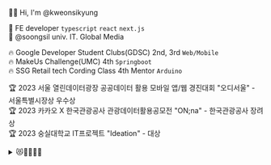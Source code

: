 👋🏻 Hi, I'm @kweonsikyung </br>
 
🌱 FE developer `typescript` `react`  `next.js`  </br>
🏫 @soongsil univ. IT. Global Media</br>

🔥 Google Developer Student Clubs(GDSC) 2nd, 3rd `Web/Mobile` </br>
🔥 MakeUs Challenge(UMC) 4th `Springboot`</br>
🔥 SSG Retail tech Cording Class 4th Mentor `Arduino`</br >

🏆 2023 서울 열린데이터광장 공공데이터 활용 모바일 앱/웹 경진대회 "오디서울" - 서울특별시장상 우수상</br> 
🏆 2023 카카오 X 한국관광공사 관광데이터활용공모전 "ON;na" - 한국관광공사 장려상  </br>
🏆 2023 숭실대학교 IT프로젝트 "Ideation" - 대상  </br>
   <details>
   <summary>😻🐣🌈🌱🍭</summary>
    
   |date|summary|stack|link|
   |-|---|-----|-|
   |2023.05.-|숭실대학교 학생을 위한 커뮤니티 '다잇슈'|Front-end `next.js` `storybook`|[🔗](https://github.com/DaITssu/daitssu-client)
   |2023.06.-|약속시간 조율을 위한 모바일 친화적 웹 서비스|Front-end `next.js` `storybook` `monorepo`|[🔗](https://wow.itjustbong.me)
   |2023.06.-|협업툴 - 생각을 움직이게 하다, 아이디에이션|Designer `Figma` `Adobe XD`|-|
   |2023.05.-|관광지 및 커뮤니티 제공 여행 컨텐츠 추천 플랫폼|Front-end `next.js`|[🔗](https://github.com/KakaoONna)
   |2023.06.-2023.07.|서울시 생태문화길 추천 및 커뮤니티 서비스|Front-end `next.js`|[🔗](https://github.com/kweonsikyung/ode-seoul-frontend)
   |2022.11.-2023.04.|코딩 교육 플랫폼 랜딩 인터렉티브 웹 페이지 |Front-end `react.js`|[🔗](https://bookjang.com/)
   </div> 
   </details>      

